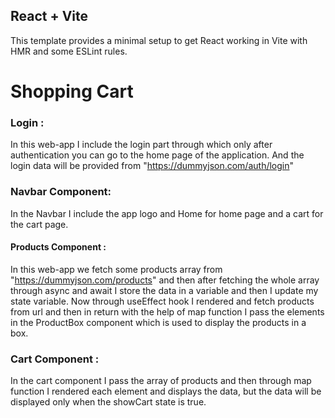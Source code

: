 ## React + Vite

This template provides a minimal setup to get React working in Vite with HMR and some ESLint rules.

# Shopping Cart

### Login :
In this web-app I include the login part through which only after authentication you can go to the home page of the application. And the login data will be provided from "https://dummyjson.com/auth/login"

### Navbar Component:
In the Navbar I include the app logo and Home for home page and a cart for the cart page.

 #### Products Component :
 In this web-app we fetch some products array from "https://dummyjson.com/products" and then after fetching the whole array through async and await I store the data in a variable and then I update my state variable. Now through useEffect hook I rendered and fetch products from url and then in return with the help of map function I pass the elements in the ProductBox component which is used to display the products in a box. 

### Cart Component :
In the cart component I pass the array of products and then through map function I rendered each element and displays the data, but the data will be displayed only when the showCart state is true.

